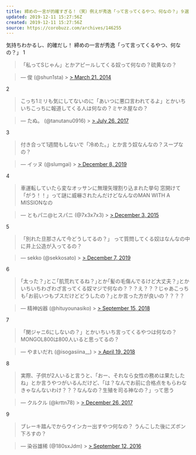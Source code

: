 ```yaml
---
title: 締めの一言が的確すぎる！（笑）例えが秀逸「って言ってくるやつ、何なの？」９選
updated: 2019-12-11 15:27:56Z
created: 2019-12-11 15:27:56Z
source: https://corobuzz.com/archives/146255
---
```


気持ちわかるし、的確だし！
締めの一言が秀逸「って言ってくるやつ、何なの？」
1
> 「私ってSじゃん」とかアピールしてくる奴って何なの？硫黄なの？

> — 俊 (@shun1sta) > [> March 21, 2014](https://twitter.com/shun1sta/status/447158205936709632?ref_src=twsrc%5Etfw)

2
> こっち1ミリも気にしてないのに「あいつに悪口言われてるよ」とかいちいちこっちに報道してくる人は何なの？ミヤネ屋なの？

> — たぬ。 (@tanutanu0916) > [> July 26, 2017](https://twitter.com/tanutanu0916/status/890007193214255104?ref_src=twsrc%5Etfw)

3
> 付き合って1週間もしないで「冷めた。」とか言う奴なんなの？スープなの？

> — イッヌ (@slumgai) > [> December 8, 2019](https://twitter.com/slumgai/status/1203655548152868865?ref_src=twsrc%5Etfw)

4
> 車運転していたら変なオッサンに無理矢理割り込まれた挙句 窓開けて「がう！！」って謎に威嚇されたんだけどなんなのMAN WITH A MISSIONなの

> — ともパニ@ヒスパニ (@7x3x7x3) > [> December 3, 2015](https://twitter.com/7x3x7x3/status/672329793044549632?ref_src=twsrc%5Etfw)

5
> 「別れた旦那さんて今どうしてるの？」
> って質問してくる奴はなんなの中に井上公造が入ってるの？

> — sekko (@sekkosato) > [> December 7, 2019](https://twitter.com/sekkosato/status/1203216682442874881?ref_src=twsrc%5Etfw)

6

> ｢太った？｣とこ｢肌荒れてるね？｣とか｢髪の毛傷んでるけど大丈夫？｣とかいちいちわざわざ言ってくる奴マジで何なの？？？え？？？じゃあこっちも｢お前いつもブスだけどどうしたの？｣とか言った方が良いの？？？？

> — 精神凶器 (@hituyounasiko) > [> September 15, 2018](https://twitter.com/hituyounasiko/status/1040981323463122945?ref_src=twsrc%5Etfw)

7
> 「関ジャニ6にしないの？」とかいちいち言ってくるやつは何なの？
> MONGOL800は800人いると思ってるの？

> — やまいだれ (@isogasiina__) > [> April 19, 2018](https://twitter.com/isogasiina__/status/986960576185167872?ref_src=twsrc%5Etfw)

8

> 実際、子供が2人いると言うと、「おー、それなら女性の務めは果たしたね」とか言うやつがいるんだけど、「は？なんでお前に合格点をもらわなきゃなんないわけ？？？なんなの？生殖を司る神なの？」って思う

> — クルクル (@krttn78) > [> December 26, 2017](https://twitter.com/krttn78/status/945654098241527809?ref_src=twsrc%5Etfw)

9
> ブレーキ踏んでからウインカー出すやつ何なの？
> うんこした後にズボン下ろすの？

> — 染谷雄稀 (@180sxJdm) > [> September 12, 2016](https://twitter.com/180sxJdm/status/775302955704516608?ref_src=twsrc%5Etfw)